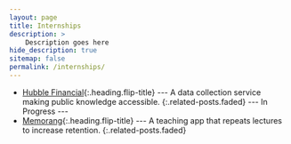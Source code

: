 ```yaml
---
layout: page
title: Internships
description: >
    Description goes here
hide_description: true
sitemap: false
permalink: /internships/
---
```


* [Hubble Financial]{:.heading.flip-title} --- A data collection service making public knowledge accessible.
{:.related-posts.faded}
--- In Progress ---
* [Memorang]{:.heading.flip-title} --- A teaching app that repeats lectures to increase retention.
{:.related-posts.faded}

[Hubble Financial]: hubble_financial.md
[Memorang]: memorang.md
